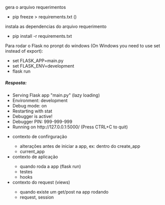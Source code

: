 <p>gera o arquivo requerimentos</p>
<ul>
<li>
pip freeze > requirements.txt ()
</li>
</ul>
<p> instala as dependencias do arquivo requerimento </p>
<ul>
<li>pip install -r requirements.txt</li>
</ul>

<p>Para rodar o Flask no pronpt do windows (On Windows you need to use set instead of export):</p>
<ul>
<li> set FLASK_APP=main.py </li>
<li> set FLASK_ENV=development </li>
<li>flask run</li>
</ul>
<h5>  Resposta: </h5>
<ul>
 <li> Serving Flask app "main.py" (lazy loading)</li>
 <li> Environment: development</li>
 <li> Debug mode: on</li>
 <li> Restarting with stat</li>
 <li> Debugger is active!</li>
 <li> Debugger PIN: 999-999-999</li>
 <li> Running on http://127.0.0.1:5000/ (Press CTRL+C to quit)</li>
</ul>
<ul>
    <li>contexto de confirguração </li>
    <ul>
        <li>alterações antes de iniciar a app, ex: dentro do create_app</li>
        <li>current_app</li>
    </ul>
    <li>contexto de aplicação </li>
    <ul>
        <li>quando roda a app (flask run)</li>
        <li>testes</li>
        <li>hooks </li>
    </ul>
    <li>contexto do request (views)</li>
    <ul>
        <li>quando existe um get/post na app rodando</li>
        <li>request, session</li>
    </ul>
</ul>